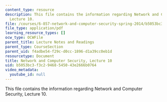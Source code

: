 ```yaml
---
content_type: resource
description: This file contains the information regarding Network and Computer Security,
  Lecture 10.
file: /courses/6-857-network-and-computer-security-spring-2014/b5053bc3f3c29468545043e2666b0764_MIT6_857S14_Lec10.pdf
file_type: application/pdf
learning_resource_types: []
ocw_type: OCWFile
parent_title: Lecture Notes and Readings
parent_type: CourseSection
parent_uid: f4adbe54-f29c-d0cc-1896-d1a39cc0eb1d
resourcetype: Document
title: Network and Computer Security, Lecture 10
uid: b5053bc3-f3c2-9468-5450-43e2666b0764
video_metadata:
  youtube_id: null
---
```

This file contains the information regarding Network and Computer Security, Lecture 10.
